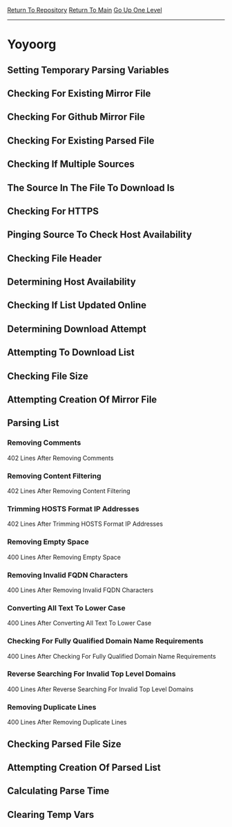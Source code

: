 [Return To Repository](https://github.com/deathbybandaid/piholeparser/)
[Return To Main](https://github.com/deathbybandaid/piholeparser/blob/master/RecentRunLogs/Mainlog.md)
[Go Up One Level](https://github.com/deathbybandaid/piholeparser/blob/master/RecentRunLogs/TopLevelScripts/30-Processing-Blacklists.md)
____________________________________
# Yoyoorg
## Setting Temporary Parsing Variables
## Checking For Existing Mirror File
## Checking For Github Mirror File
## Checking For Existing Parsed File
## Checking If Multiple Sources
## The Source In The File To Download Is
## Checking For HTTPS
## Pinging Source To Check Host Availability
## Checking File Header
## Determining Host Availability
## Checking If List Updated Online
## Determining Download Attempt
## Attempting To Download List
## Checking File Size
## Attempting Creation Of Mirror File
## Parsing List
### Removing Comments
402 Lines After Removing Comments
### Removing Content Filtering
402 Lines After Removing Content Filtering
### Trimming HOSTS Format IP Addresses
402 Lines After Trimming HOSTS Format IP Addresses
### Removing Empty Space
400 Lines After Removing Empty Space
### Removing Invalid FQDN Characters
400 Lines After Removing Invalid FQDN Characters
### Converting All Text To Lower Case
400 Lines After Converting All Text To Lower Case
### Checking For Fully Qualified Domain Name Requirements
400 Lines After Checking For Fully Qualified Domain Name Requirements
### Reverse Searching For Invalid Top Level Domains
400 Lines After Reverse Searching For Invalid Top Level Domains
### Removing Duplicate Lines
400 Lines After Removing Duplicate Lines
## Checking Parsed File Size
## Attempting Creation Of Parsed List
## Calculating Parse Time
## Clearing Temp Vars
